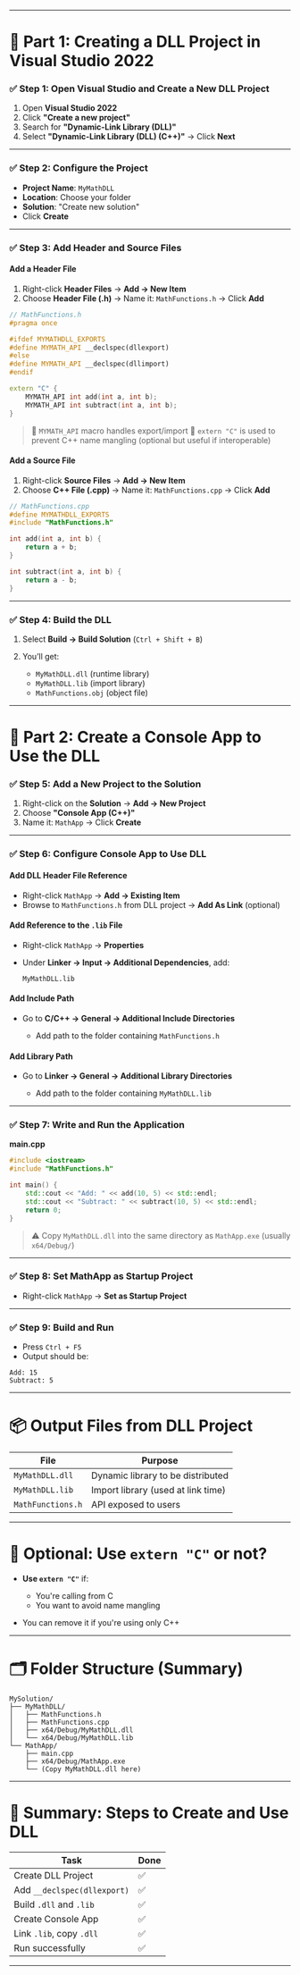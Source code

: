 
---

# 🧩 Part 1: Creating a DLL Project in Visual Studio 2022

### ✅ Step 1: Open Visual Studio and Create a New DLL Project

1. Open **Visual Studio 2022**
2. Click **"Create a new project"**
3. Search for **"Dynamic-Link Library (DLL)"**
4. Select **"Dynamic-Link Library (DLL) (C++)"** → Click **Next**

---

### ✅ Step 2: Configure the Project

* **Project Name**: `MyMathDLL`
* **Location**: Choose your folder
* **Solution**: "Create new solution"
* Click **Create**

---

### ✅ Step 3: Add Header and Source Files

#### Add a Header File

1. Right-click **Header Files** → **Add → New Item**
2. Choose **Header File (.h)** → Name it: `MathFunctions.h` → Click **Add**

```cpp
// MathFunctions.h
#pragma once

#ifdef MYMATHDLL_EXPORTS
#define MYMATH_API __declspec(dllexport)
#else
#define MYMATH_API __declspec(dllimport)
#endif

extern "C" {
    MYMATH_API int add(int a, int b);
    MYMATH_API int subtract(int a, int b);
}
```

> 🔹 `MYMATH_API` macro handles export/import
> 🔹 `extern "C"` is used to prevent C++ name mangling (optional but useful if interoperable)

#### Add a Source File

1. Right-click **Source Files** → **Add → New Item**
2. Choose **C++ File (.cpp)** → Name it: `MathFunctions.cpp` → Click **Add**

```cpp
// MathFunctions.cpp
#define MYMATHDLL_EXPORTS
#include "MathFunctions.h"

int add(int a, int b) {
    return a + b;
}

int subtract(int a, int b) {
    return a - b;
}
```

---

### ✅ Step 4: Build the DLL

1. Select **Build → Build Solution** (`Ctrl + Shift + B`)
2. You’ll get:

   * `MyMathDLL.dll` (runtime library)
   * `MyMathDLL.lib` (import library)
   * `MathFunctions.obj` (object file)

---

# 🧪 Part 2: Create a Console App to Use the DLL

### ✅ Step 5: Add a New Project to the Solution

1. Right-click on the **Solution** → **Add → New Project**
2. Choose **"Console App (C++)"**
3. Name it: `MathApp` → Click **Create**

---

### ✅ Step 6: Configure Console App to Use DLL

#### Add DLL Header File Reference

* Right-click `MathApp` → **Add → Existing Item**
* Browse to `MathFunctions.h` from DLL project → **Add As Link** (optional)

#### Add Reference to the `.lib` File

* Right-click `MathApp` → **Properties**
* Under **Linker → Input → Additional Dependencies**, add:

  ```
  MyMathDLL.lib
  ```

#### Add Include Path

* Go to **C/C++ → General → Additional Include Directories**

  * Add path to the folder containing `MathFunctions.h`

#### Add Library Path

* Go to **Linker → General → Additional Library Directories**

  * Add path to the folder containing `MyMathDLL.lib`

---

### ✅ Step 7: Write and Run the Application

**main.cpp**

```cpp
#include <iostream>
#include "MathFunctions.h"

int main() {
    std::cout << "Add: " << add(10, 5) << std::endl;
    std::cout << "Subtract: " << subtract(10, 5) << std::endl;
    return 0;
}
```

> ⚠️ Copy `MyMathDLL.dll` into the same directory as `MathApp.exe` (usually `x64/Debug/`)

---

### ✅ Step 8: Set MathApp as Startup Project

* Right-click `MathApp` → **Set as Startup Project**

---

### ✅ Step 9: Build and Run

* Press `Ctrl + F5`
* Output should be:

```
Add: 15
Subtract: 5
```

---

# 📦 Output Files from DLL Project

| File              | Purpose                            |
| ----------------- | ---------------------------------- |
| `MyMathDLL.dll`   | Dynamic library to be distributed  |
| `MyMathDLL.lib`   | Import library (used at link time) |
| `MathFunctions.h` | API exposed to users               |

---

# 🔄 Optional: Use `extern "C"` or not?

* **Use `extern "C"`** if:

  * You're calling from C
  * You want to avoid name mangling
* You can remove it if you're using only C++

---

# 🗂 Folder Structure (Summary)

```
MySolution/
├── MyMathDLL/
│   ├── MathFunctions.h
│   ├── MathFunctions.cpp
│   ├── x64/Debug/MyMathDLL.dll
│   └── x64/Debug/MyMathDLL.lib
└── MathApp/
    ├── main.cpp
    ├── x64/Debug/MathApp.exe
    └── (Copy MyMathDLL.dll here)
```

---

# 🧠 Summary: Steps to Create and Use DLL

| Task                        | Done |
| --------------------------- | ---- |
| Create DLL Project          | ✅    |
| Add `__declspec(dllexport)` | ✅    |
| Build `.dll` and `.lib`     | ✅    |
| Create Console App          | ✅    |
| Link `.lib`, copy `.dll`    | ✅    |
| Run successfully            | ✅    |

---

